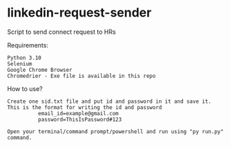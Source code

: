 # linkedin-request-sender

Script to send connect request to HRs

Requirements:

    Python 3.10
    Selenium
    Google Chrome Browser
    Chromedrier - Exe file is available in this repo
   

How to use?

    Create one sid.txt file and put id and password in it and save it.
    This is the format for writing the id and password
              email_id=example@gmail.com
              password=ThisIsPassword#123
    
    Open your terminal/command prompt/powershell and run using "py run.py" command.
